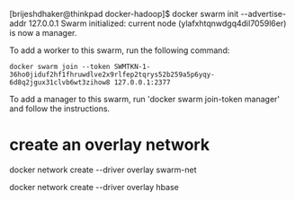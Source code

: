 [brijeshdhaker@thinkpad docker-hadoop]$ docker swarm init --advertise-addr 127.0.0.1
Swarm initialized: current node (ylafxhtqnwdgq4dil7059l6er) is now a manager.

To add a worker to this swarm, run the following command:

    docker swarm join --token SWMTKN-1-36ho0jiduf2hf1fhruwdlve2x9rlfep2tqrys52b259a5p6yqy-6d8q2jgux31clvb6wt3zihow8 127.0.0.1:2377

To add a manager to this swarm, run 'docker swarm join-token manager' and follow the instructions.


# create an overlay network
docker network create --driver overlay swarm-net

docker network create --driver overlay hbase
